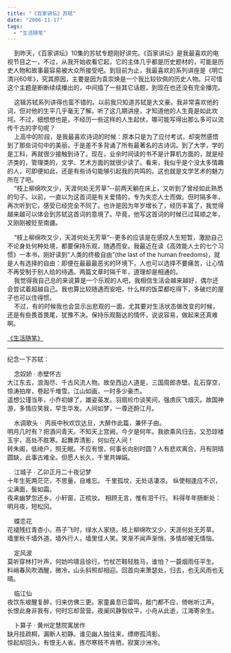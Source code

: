```yaml
---
title: "《百家讲坛》苏轼"
date: "2006-11-17"
tags: 
  - "生活随笔"
---
```


    到昨天，《百家讲坛》10集的苏轼专题刚好讲完。《百家讲坛》是我最喜欢的电视节目之一，不过，从我开始收看它起，它的主体几乎都是历史题材的，可能是历史人物和故事最容易被大众所接受吧。到目前为止，我最喜欢的系列讲座是《明亡清兴60年》，究其原因，主要是因为袁崇焕是一个我比较钦佩的历史人物。只可惜这个主题是断断续续播出的，中间插了一些其它话题，到现在也还没有完全播完。

    这辑苏轼系列讲得也蛮不错的。以前我只知道苏轼是大文豪。我非常喜欢他的词，但对他的生平几乎毫无了解。听了这几期讲座，才知道他的人生竟是如此坎坷。不过，细想想也是，不经历一些这样的人生起伏，哪可能写得出那么多可以流传千古的字句呢？  
    上高中的阶段，是我最喜欢诗词的时候：原本只是为了应付考试，却突然感悟到了那些词句中的美丽，于是差不多背诵了所有最著名的古诗词。到了大学，学的是工科，再就很少接触到诗了。现在，业余时间读的书不是计算机方面的，就是经济类的，管理类的，文学、艺术方面的就很少读了。看来，我似乎是个没太多情趣的人，可即便如此，还是有些诗句能够引起我的共鸣的。这也就是文学艺术的魅力所在了吧。  
    “枝上柳绵吹又少，天涯何处无芳草”--前两天躺在床上，又听到了曾经如此熟悉的句子。以前，一直以为这首词是有关爱情的，专为失恋人士而做。但时隔多年，再次听到它，感受已经完全不同了。也许是因为年岁增长了，经历丰富了，我觉得越来越可以体会到苏轼这首词的意境了。毕竟，他写这首词的时候已过耳顺之年，又刚刚被贬至南疆。

    “枝上柳绵吹又少，天涯何处无芳草”--更多的应该是在感叹人生短暂，激励自己不论身处何种处境，都要保持乐观，随遇而安。我最近在读《高效能人士的七个习惯》一本书，刚好读到“人类的终极自由”(the last of the human freedoms)，就是人有选择的自由：即便在最最最恶劣的环境下，人也可以选择不要痛苦，让心情不再受制于别人给的待遇。两篇文章时隔千年，道理却是相通的。  
    我觉得我自己总的来说算是一个乐观的人吧，我相信生活会越来越好，偶尔还会尝试着超越自己。我也算比较随遇而安吧，什么样的饭菜都吃得下，多破烂的屋子也可以住得惯。  
    不过，有的时候我也会显示出悲观的一面，尤其要对生活状态做改变的时候，还是有些畏首畏尾，犹豫不决。保持乐观豁达的情怀，说说容易，做起来还真难啊。

[《生活随笔》](http://ruanqizhen.spaces.live.com/Blog/cns!1pU-rgQVTuuWM1TX8W8PfmDA!1123.entry)

* * *

纪念一下苏轼：

    念奴娇 · 赤壁怀古  
大江东去，浪淘尽、千古风流人物。故垒西边人道是，三国周郎赤壁。乱石穿空，惊涛拍岸，卷起千堆雪。江山如画，一时多少豪杰。  
遥想公瑾当年，小乔初嫁了，雄姿英发。羽扇纶巾谈笑间，强虏灰飞烟灭。故国神游，多情应笑我，早生华发。人间如梦，一尊还酹江月。

    水调歌头 ·  丙辰中秋欢饮达旦，大醉作此篇，兼怀子由。  
明月几时有？把酒问青天。不知天上宫阙，今夕是何年。我欲乘风归去，又恐琼楼玉宇，高处不胜寒。起舞弄清影，何似在人间！  
转朱阁，低绮户，照无眠。不应有恨，何事长向别时圆？人有悲欢离合，月有阴晴圆缺，此事古难全。但愿人长久，千里共婵娟。

    江城子 · 乙卯正月二十夜记梦  
十年生死两茫茫，不思量，自难忘。 千里孤坟，无处话凄凉。 纵使相逢应不识，尘满面，鬓如霜。  
夜来幽梦忽还乡。小轩窗，正梳妆。 相顾无言，惟有泪千行。 料得年年肠断处：明月夜，短松冈。

    蝶恋花  
花褪残红青杏小。燕子飞时，绿水人家绕。枝上柳绵吹又少，天涯何处无芳草。  
墙里秋千墙外道。墙外行人，墙里佳人笑。笑渐不闻声渐悄，多情却被无情恼。

    定风波  
莫听穿林打叶声，何妨吟啸且徐行。竹杖芒鞋轻胜马，谁怕？一蓑烟雨任平生。  
料峭春风吹酒醒，微冷，山头斜照却相迎。回首向来萧瑟处，归去，也无风雨也无晴。

    临江仙  
夜饮东坡醒复醉，归来仿佛三更。家童鼻息已雷鸣，敲门都不应，倚帐听江声。  
长恨此身非我有，何时忘却营营。夜阑风静彀纹平，小舟从此逝，江海寄余生。

    卜算子 · 黄州定慧院寓居作  
缺月挂疏桐，漏断人初静。谁见幽人独往来，缥缈孤鸿影。  
惊起却回头，有恨无人省。拣尽寒枝不肯栖，寂寞沙洲冷。
